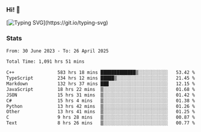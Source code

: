 ### Hi!  👋

[![Typing SVG](https://readme-typing-svg.herokuapp.com?font=Fira+Code&pause=1000&width=435&lines=Hello!+I'm+Texiwustion.)](https://git.io/typing-svg)

### Stats

<!--START_SECTION:waka-->

```txt
From: 30 June 2023 - To: 26 April 2025

Total Time: 1,091 hrs 51 mins

C++                583 hrs 18 mins █████████████▒░░░░░░░░░░░   53.42 %
TypeScript         234 hrs 12 mins █████▒░░░░░░░░░░░░░░░░░░░   21.45 %
Markdown           132 hrs 37 mins ███░░░░░░░░░░░░░░░░░░░░░░   12.15 %
JavaScript         18 hrs 22 mins  ▒░░░░░░░░░░░░░░░░░░░░░░░░   01.68 %
JSON               15 hrs 31 mins  ▒░░░░░░░░░░░░░░░░░░░░░░░░   01.42 %
C#                 15 hrs 4 mins   ▒░░░░░░░░░░░░░░░░░░░░░░░░   01.38 %
Python             13 hrs 42 mins  ▒░░░░░░░░░░░░░░░░░░░░░░░░   01.26 %
Other              13 hrs 41 mins  ▒░░░░░░░░░░░░░░░░░░░░░░░░   01.25 %
C                  9 hrs 28 mins   ▒░░░░░░░░░░░░░░░░░░░░░░░░   00.87 %
Text               8 hrs 26 mins   ▒░░░░░░░░░░░░░░░░░░░░░░░░   00.77 %
```

<!--END_SECTION:waka-->
